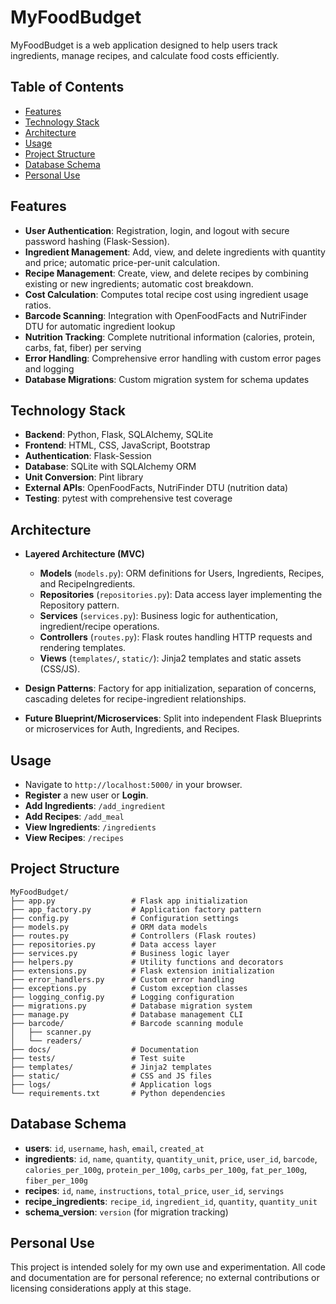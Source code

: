 # MyFoodBudget

MyFoodBudget is a web application designed to help users track ingredients, manage recipes, and calculate food costs efficiently.

## Table of Contents

- [Features](#features)
- [Technology Stack](#technology-stack)
- [Architecture](#architecture)
- [Usage](#usage)
- [Project Structure](#project-structure)
- [Database Schema](#database-schema)
- [Personal Use](#personal-use)

## Features

- **User Authentication**: Registration, login, and logout with secure password hashing (Flask-Session).
- **Ingredient Management**: Add, view, and delete ingredients with quantity and price; automatic price-per-unit calculation.
- **Recipe Management**: Create, view, and delete recipes by combining existing or new ingredients; automatic cost breakdown.
- **Cost Calculation**: Computes total recipe cost using ingredient usage ratios.
- **Barcode Scanning**: Integration with OpenFoodFacts and NutriFinder DTU for automatic ingredient lookup
- **Nutrition Tracking**: Complete nutritional information (calories, protein, carbs, fat, fiber) per serving
- **Error Handling**: Comprehensive error handling with custom error pages and logging
- **Database Migrations**: Custom migration system for schema updates

## Technology Stack

- **Backend**: Python, Flask, SQLAlchemy, SQLite
- **Frontend**: HTML, CSS, JavaScript, Bootstrap
- **Authentication**: Flask-Session
- **Database**: SQLite with SQLAlchemy ORM
- **Unit Conversion**: Pint library
- **External APIs**: OpenFoodFacts, NutriFinder DTU (nutrition data)
- **Testing**: pytest with comprehensive test coverage

## Architecture

- **Layered Architecture (MVC)**
    - **Models** (`models.py`): ORM definitions for Users, Ingredients, Recipes, and RecipeIngredients.
    - **Repositories** (`repositories.py`): Data access layer implementing the Repository pattern.
    - **Services** (`services.py`): Business logic for authentication, ingredient/recipe operations.
    - **Controllers** (`routes.py`): Flask routes handling HTTP requests and rendering templates.
    - **Views** (`templates/`, `static/`): Jinja2 templates and static assets (CSS/JS).

- **Design Patterns**: Factory for app initialization, separation of concerns, cascading deletes for recipe-ingredient relationships.
- **Future Blueprint/Microservices**: Split into independent Flask Blueprints or microservices for Auth, Ingredients, and Recipes.

## Usage

- Navigate to `http://localhost:5000/` in your browser.
- **Register** a new user or **Login**.
- **Add Ingredients**: `/add_ingredient`
- **Add Recipes**: `/add_meal`
- **View Ingredients**: `/ingredients`
- **View Recipes**: `/recipes`

## Project Structure

```
MyFoodBudget/
├── app.py                 # Flask app initialization
├── app_factory.py         # Application factory pattern
├── config.py              # Configuration settings
├── models.py              # ORM data models
├── routes.py              # Controllers (Flask routes)
├── repositories.py        # Data access layer
├── services.py            # Business logic layer
├── helpers.py             # Utility functions and decorators
├── extensions.py          # Flask extension initialization
├── error_handlers.py      # Custom error handling
├── exceptions.py          # Custom exception classes
├── logging_config.py      # Logging configuration
├── migrations.py          # Database migration system
├── manage.py              # Database management CLI
├── barcode/               # Barcode scanning module
│   ├── scanner.py
│   └── readers/
├── docs/                  # Documentation
├── tests/                 # Test suite
├── templates/             # Jinja2 templates
├── static/                # CSS and JS files
├── logs/                  # Application logs
└── requirements.txt       # Python dependencies
```

## Database Schema

- **users**: `id`, `username`, `hash`, `email`, `created_at`
- **ingredients**: `id`, `name`, `quantity`, `quantity_unit`, `price`, `user_id`, `barcode`, `calories_per_100g`, `protein_per_100g`, `carbs_per_100g`, `fat_per_100g`, `fiber_per_100g`
- **recipes**: `id`, `name`, `instructions`, `total_price`, `user_id`, `servings`
- **recipe_ingredients**: `recipe_id`, `ingredient_id`, `quantity`, `quantity_unit`
- **schema_version**: `version` (for migration tracking)

## Personal Use

This project is intended solely for my own use and experimentation. 
All code and documentation are for personal reference; 
no external contributions or licensing considerations apply at this stage.

